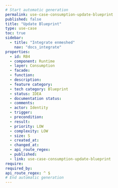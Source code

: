 ```yaml
---
# Start automatic generation
permalink: use-case-consumption-update-blueprint
published: false
title: "Update Blueprint"
type: use-case
toc: true
sidebar:
  - title: "Integrate enmeshed"
    nav: "docs_integrate"
properties:
  - id: RB4
  - component: Runtime
  - layer: Consumption
  - facade:
  - function:
  - description:
  - feature category:
  - tech category: Blueprint
  - status: IDEA
  - documentation status:
  - comments:
  - actor: Identity
  - trigger:
  - precondition:
  - result:
  - priority: LOW
  - complexity: LOW
  - size: S
  - created_at:
  - changed_at:
  - api_route_regex:
  - published:
  - link: use-case-consumption-update-blueprint
require:
required_by:
api_route_regex: ^ $
# End automatic generation
---
```

